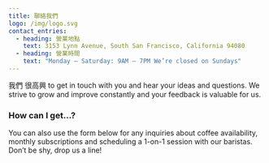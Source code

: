 ```yaml
---
title: 聯絡我們
logo: /img/logo.svg
contact_entries:
  - heading: 營業地點
    text: 3153 Lynn Avenue, South San Francisco, California 94080
  - heading: 營業時間
    text: "Monday – Saturday: 9AM – 7PM We’re closed on Sundays"
---
```

我們 很高興 to get in touch with you and hear your ideas and 
questions. We strive to grow and improve constantly and your feedback
is valuable for us.

<h3 class="f4 b lh-title mb2">How can I get…?</h3>

You can also use the form below for any inquiries about coffee
availability, monthly subscriptions and scheduling a 1-on-1 session
with our baristas. Don’t be shy, drop us a line!